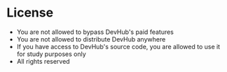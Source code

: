 # License

- You are not allowed to bypass DevHub's paid features
- You are not allowed to distribute DevHub anywhere
- If you have access to DevHub's source code, you are allowed to use it for study purposes only
- All rights reserved
